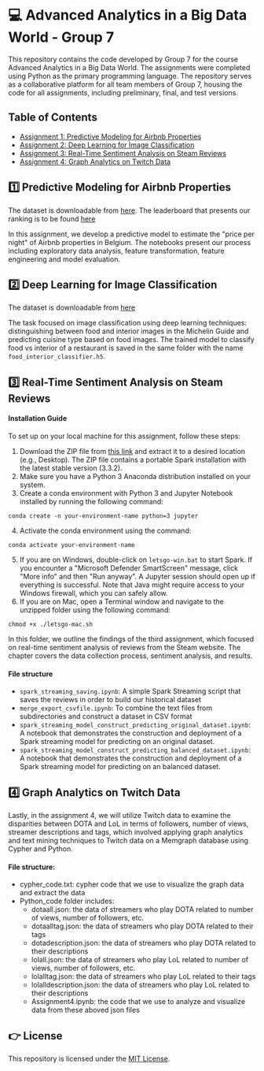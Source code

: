 # 💻 Advanced Analytics in a Big Data World - Group 7

This repository contains the code developed by Group 7 for the course Advanced Analytics in a Big Data World. The assignments were completed using Python as the primary programming language. The repository serves as a collaborative platform for all team members of Group 7, housing the code for all assignments, including preliminary, final, and test versions.

## Table of Contents

- [Assignment 1: Predictive Modeling for Airbnb Properties](https://github.com/wentingjiang2022/advanced_analytics_kul/tree/main/assignment1)
- [Assignment 2: Deep Learning for Image Classification](https://github.com/wentingjiang2022/advanced_analytics_kul/tree/main/assignment2) 
- [Assignment 3: Real-Time Sentiment Analysis on Steam Reviews](https://github.com/wentingjiang2022/advanced_analytics_kul/tree/main/assignment3) 
- [Assignment 4: Graph Analytics on Twitch Data](https://github.com/wentingjiang2022/advanced_analytics_kul/tree/main/assignment%204) 

## 1️⃣ Predictive Modeling for Airbnb Properties

The dataset is downloadable from [here](http://seppe.net/aa/assignment1/data.zip).
The leaderboard that presents our ranking is to be found [here](http://seppe.net/aa/assignment1/)

In this assignment, we develop a predictive model to estimate the "price per night" of Airbnb properties in Belgium. The notebooks present our process including exploratory data analysis, feature transformation, feature engineering and model evaluation.

## 2️⃣ Deep Learning for Image Classification

The dataset is downloadable from [here](https://drive.google.com/drive/folders/13uqo4de3n0Of1X2Appt_G3WAUXqF3h4J?usp=sharing)

The task focused on image classification using deep learning techniques: distinguishing between food and interior images in the Michelin Guide and predicting cuisine type based on food images. The trained model to classify food vs interior of a restaurant is saved in the same folder with the name `food_interior_classifier.h5`.

## 3️⃣ Real-Time Sentiment Analysis on Steam Reviews

#### Installation Guide

To set up on your local machine for this assignment, follow these steps:

1. Download the ZIP file from [this link](http://seppe.net/aa/assignment3/spark.zip) and extract it to a desired location (e.g., Desktop). The ZIP file contains a portable Spark installation with the latest stable version (3.3.2).
2. Make sure you have a Python 3 Anaconda distribution installed on your system.
3. Create a conda environment with Python 3 and Jupyter Notebook installed by running the following command:
```
conda create -n your-environment-name python=3 jupyter
```
4. Activate the conda environment using the command:
```
conda activate your-environment-name
```
5. If you are on Windows, double-click on `letsgo-win.bat` to start Spark. If you encounter a "Microsoft Defender SmartScreen" message, click "More info" and then "Run anyway". A Jupyter session should open up if everything is successful. Note that Java might require access to your Windows firewall, which you can safely allow.
6. If you are on Mac, open a Terminal window and navigate to the unzipped folder using the following command:
```
chmod +x ./letsgo-mac.sh
```
In this folder, we outline the findings of the third assignment, which focused on real-time sentiment analysis of reviews from the Steam website. The chapter covers the data collection process, sentiment analysis, and results.

#### File structure
- `spark_streaming_saving.ipynb`:  A simple Spark Streaming script that saves the reviews in order to build our historical dataset
- `merge_export_csvfile.ipynb`: To combine the text files from subdirectories and construct a dataset in CSV format
- `spark_streaming_model_construct_predicting_original_dataset.ipynb`: A notebook that demonstrates the construction and deployment of a Spark streaming model for predicting on an original dataset.
- `spark_streaming_model_construct_predicting_balanced_dataset.ipynb`: A notebook that demonstrates the construction and deployment of a Spark streaming model for predicting on an balanced dataset.

## 4️⃣ Graph Analytics on Twitch Data

Lastly, in the assignment 4, we will utilize Twitch data to examine the disparities between DOTA and LoL in terms of followers, number of views, streamer descriptions and tags, which involved applying graph analytics and text mining techniques to Twitch data on a Memgraph database using Cypher and Python.

#### File structure:
- cypher_code.txt: cypher code that we use to visualize the graph data and extract the data
- Python_code folder includes:
  + dotaall.json: the data of streamers who play DOTA related to number of views, number of followers, etc. 
  + dotaalltag.json: the data of streamers who play DOTA related to their tags
  + dotadescription.json:  the data of streamers who play DOTA related to their descriptions
  + lolall.json: the data of streamers who play LoL related to number of views, number of followers, etc. 
  + lolalltag.json: the data of streamers who play LoL related to their tags
  + lolalldescription.json:  the data of streamers who play LoL related to their descriptions
  + Assignment4.ipynb: the code that we use to analyze and visualize data from these aboved json files



## 👉 License

This repository is licensed under the [MIT License](LICENSE).





